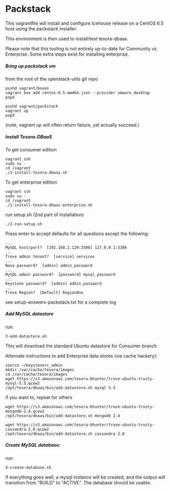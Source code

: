 Packstack
=========

This vagrantfile will install and configure Icehouse release on a CentOS 6.5
host using the packstack installer.

This environment is then used to install/test tesora-dbaas.

Please note that this tooling is not entirely up-to-date for Community vs. Enterprise.   Some extra steps exist for installing enterprise.

##### Bring up packstack vm
from the root of the openstack-utils git repo

	pushd vagrant/boxes
	vagrant box add centos-6.5-amd64.json --provider vmware_desktop
	popd

	pushd vagrant/packstack
  	vagrant up
	popd

(note, vagrant up will often return failure, yet actually succeed.)

##### Install Tesora-DBaaS

To get consumer edition

	vagrant ssh
	sudo su -
	cd /vagrant
	./1-install-tesora-dbaas.sh

To get enterprise edition

	vagrant ssh
	sudo su -
	cd /vagrant
	./1-install-tesora-dbaas-enterprise.sh



        
run setup.sh (2nd part of installation)

	./2-run-setup.sh
 
Press enter to accept defaults for all questions except the following:

	...
	MySQL host/port?  [192.168.2.129:3306] 127.0.0.1:3306
	...
	Trove admin tenant?  [service] services
	...
	Nova password?  [admin] admin_password
	...
	MySQL admin password?  [password] mysql_password
	...
	Keystone password?  [admin] admin_password
	...
	Trove Region?  [Default] RegionOne

see  setup-answers-packstack.txt for a complete log


##### Add MySQL datastore

run:

	3-add-datastore.sh 

This will download the standard Ubuntu datastore for Consumer branch

Alternate instructions to add Enterprise data stores (via cache hackery):

	source ~/keystonerc_admin
	mkdir /var/cache/tesora/images
	cd /var/cache/tesora/images
	wget https://s3.amazonaws.com/tesora-bhunter/trove-ubuntu-trusty-mysql-5.5.qcow2
	/opt/tesora/dbaas/bin/add-datastore.sh mysql 5.5

if you want to, repeat for others

	wget https://s3.amazonaws.com/tesora-bhunter/trove-ubuntu-trusty-mongodb-2.4.qcow2
	/opt/tesora/dbaas/bin/add-datastore.sh mongodb 2.4

	wget https://s3.amazonaws.com/tesora-bhunter/trove-ubuntu-trusty-cassandra-2.0.qcow2
	/opt/tesora/dbaas/bin/add-datastore.sh cassandra 2.0


##### Create MySQL database:

run:

	4-create-database.sh

If everything goes well, a mysql instance will be created, and the output will transition from "BUILD" to "ACTIVE". The database should be usable.

